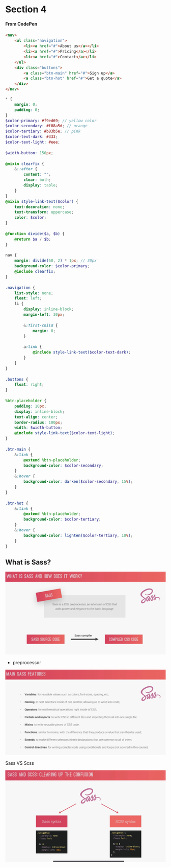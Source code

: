 # Section 4

#### From CodePen
```html
<nav>
    <ul class="navigation">
        <li><a href="#">About us</a></li>
        <li><a href="#">Pricing</a></li>
        <li><a href="#">Contact</a></li>
    </ul>
    <div class="buttons">
        <a class="btn-main" href="#">Sign up</a>
        <a class="btn-hot" href="#">Get a quote</a>
    </div>
</nav>
```

```scss
* {
    margin: 0;
    padding: 0;
}
$color-primary: #f9ed69; // yellow color
$color-secondary: #f08a5d; // orange
$color-tertiary: #b83b5e; // pink
$color-text-dark: #333;
$color-text-light: #eee;

$width-button: 150px;

@mixin clearfix {
    &::after {
        content: "";
        clear: both;
        display: table;
    }
}
@mixin style-link-text($color) {
    text-decoration: none;
    text-transform: uppercase;
    color: $color;
}

@function divide($a, $b) {
    @return $a / $b;
}

nav {
    margin: divide(60, 2) * 1px; // 30px
    background-color: $color-primary;
    @include clearfix;
}

.navigation {
    list-style: none;
    float: left;
    li {
        display: inline-block;
        margin-left: 30px;

        &:first-child {
            margin: 0;
        }

        a:link {
            @include style-link-text($color-text-dark);
        }
    }
}

.buttons {
    float: right;
}

%btn-placeholder {
    padding: 10px;
    display: inline-block;
    text-align: center;
    border-radius: 100px;
    width: $width-button;
    @include style-link-text($color-text-light);
}

.btn-main {
    &:link {
        @extend %btn-placeholder;
        background-color: $color-secondary;
    }
    &:hover {
        background-color: darken($color-secondary, 15%);
    }
}

.btn-hot {
    &:link {
        @extend %btn-placeholder;
        background-color: $color-tertiary;
    }
    &:hover {
        background-color: lighten($color-tertiary, 10%);
    }
}
```

## What is Sass?

![DongYun_Hwang_zzid/Screen_Shot_2021-02-11_at_9.20.33_PM.png](DongYun_Hwang_zzid/Screen_Shot_2021-02-11_at_9.20.33_PM.png)

-   preprocessor

![DongYun_Hwang_zzid/Screen_Shot_2021-02-11_at_9.23.17_PM.png](DongYun_Hwang_zzid/Screen_Shot_2021-02-11_at_9.23.17_PM.png)

Sass VS Scss

![DongYun_Hwang_zzid/Screen_Shot_2021-02-11_at_9.23.52_PM.png](DongYun_Hwang_zzid/Screen_Shot_2021-02-11_at_9.23.52_PM.png)
